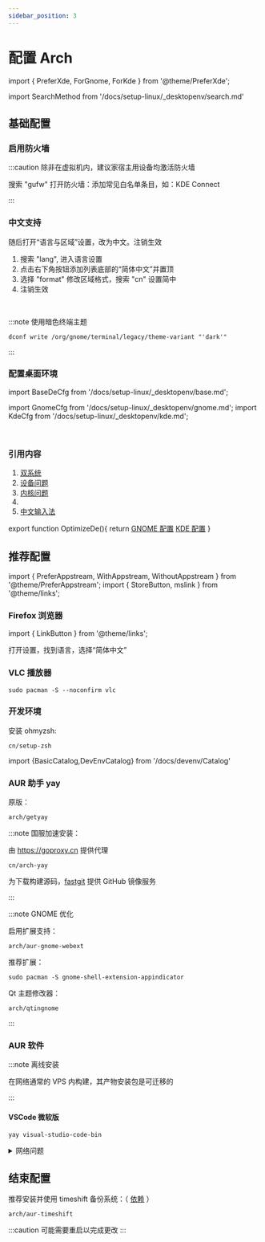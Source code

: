 ```yaml
---
sidebar_position: 3
---
```


# 配置 Arch

import {
PreferXde,
ForGnome,
ForKde
} from '@theme/PreferXde';

<PreferXde gnome kde />

import SearchMethod from '/docs/setup-linux/\_desktopenv/search.md'

<SearchMethod />

## 基础配置

### 启用防火墙

:::caution 除非在虚拟机内，建议家宿主用设备均激活防火墙

搜索 "gufw" 打开防火墙：添加常见白名单条目，如：KDE Connect

:::

### 中文支持

<p><PreferXde gnome kde noSelector>
<ForGnome>随后打开“语言与区域”设置，改为中文。注销生效</ForGnome>
<ForKde>

1. 搜索 "lang", 进入语言设置
2. 点击右下角按钮添加列表底部的“简体中文”并置顶
3. 选择 "format" 修改区域格式，搜索 "cn" 设置简中
4. 注销生效

</ForKde>
</PreferXde></p>

<br/>

<PreferXde gnome kde noSelector>
<ForGnome>

:::note 使用暗色终端主题

    dconf write /org/gnome/terminal/legacy/theme-variant "'dark'"

:::

</ForGnome>
</PreferXde>

### 配置桌面环境

import BaseDeCfg from '/docs/setup-linux/\_desktopenv/base.md';

<BaseDeCfg />

import GnomeCfg from '/docs/setup-linux/\_desktopenv/gnome.md';
import KdeCfg from '/docs/setup-linux/\_desktopenv/kde.md';

<PreferXde gnome kde noSelector>
    <ForGnome><GnomeCfg /></ForGnome>
    <ForKde><KdeCfg /></ForKde>
</PreferXde>

<br/>

### 引用内容

1. <a target="_blank" href="../mustdo/dual-os">双系统</a>
2. <a target="_blank" href="../mustdo/device">设备问题</a>
3. <a target="_blank" href="../mustdo/kernel">内核问题</a>
4. <OptimizeDe />
5. <a target="_blank" href="../mustdo/chinese">中文输入法</a>

export function OptimizeDe(){
return <PreferXde gnome kde noSelector>
<ForGnome><a href='../mustdo/gnome' target='_blank'>GNOME 配置</a></ForGnome>
<ForKde><a href='../mustdo/kde' target='_blank'>KDE 配置</a></ForKde>
</PreferXde>
}

## 推荐配置

import {
PreferAppstream,
WithAppstream,
WithoutAppstream
} from '@theme/PreferAppstream';
import { StoreButton, mslink } from '@theme/links';

<PreferAppstream appstream pkgmgr />

### Firefox 浏览器

import { LinkButton } from '@theme/links';

<p><LinkButton outline name="推荐的配置" href="/docs/goodsoft/firefox/config" newTab /></p>

打开设置，找到语言，选择“简体中文”

### VLC 播放器

 <PreferAppstream appstream pkgmgr noSelector>
<WithAppstream>
<StoreButton to='appstream://org.videolan.vlc' text='一键安装' /> </WithAppstream>
<WithoutAppstream>

    sudo pacman -S --noconfirm vlc

</WithoutAppstream>
</PreferAppstream>

### 开发环境

安装 ohmyzsh:

    cn/setup-zsh

import {BasicCatalog,DevEnvCatalog} from '/docs/devenv/Catalog'

<BasicCatalog />
<DevEnvCatalog hidePl />

### AUR 助手 yay

原版：

    arch/getyay

:::note 国服加速安装：

由 https://goproxy.cn 提供代理

    cn/arch-yay

为下载构建源码，[fastgit](https://doc.fastgit.org/zh-cn/guide.html) 提供 GitHub 镜像服务

:::

 <PreferXde gnome kde noSelector>
<ForGnome>

:::note GNOME 优化

启用扩展支持：

    arch/aur-gnome-webext

推荐扩展：

    sudo pacman -S gnome-shell-extension-appindicator

Qt 主题修改器：

    arch/qtingnome

:::

</ForGnome>
</PreferXde>

### AUR 软件

:::note 离线安装

在网络通常的 VPS 内构建，其产物安装包是可迁移的

:::

#### VSCode 微软版

    yay visual-studio-code-bin

 <details className='let-details-to-gray'>
<summary>网络问题</summary>

```shell
yes | sudo pacman -S v2ray v2ray-domain-list-community v2ray-geoip

yay v2raya-bin
sudo systemctl enable v2raya --now
```

</details>

## 结束配置

推荐安装并使用 timeshift 备份系统：（ [依赖](#开发环境) ）

    arch/aur-timeshift

:::caution 可能需要重启以完成更改
:::
